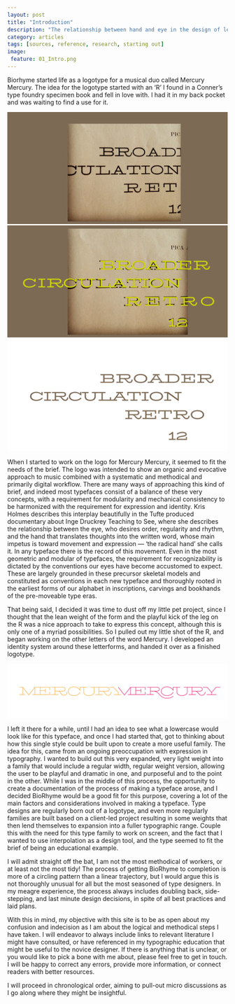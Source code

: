 ```yaml
---
layout: post
title: "Introduction"
description: "The relationship between hand and eye in the design of letterforms"
category: articles
tags: [sources, reference, research, starting out]
image: 
 feature: 01_Intro.png
---
```


Biorhyme started life as a logotype for a musical duo called Mercury Mercury. The idea for the logotype started with an ‘R’ I found in a Conner’s type foundry specimen book and fell in love with. I had it in my back pocket and was waiting to find a use for it. 

![Conners R](../images/Conners_R_01.png)
![Conners R](../images/Conners_R_02.png)
![Conners R](../images/Conners_R_03.png)

When I started to work on the logo for Mercury Mercury, it seemed to fit the needs of the brief. The logo was intended to show an organic and evocative approach to music combined with a systematic and methodical and primarily digital workflow. There are many ways of approaching this kind of brief, and indeed most typefaces consist of a balance of these very concepts, with a requirement for modularity and mechanical consistency to be harmonized with the requirement for expression and identity. Kris Holmes describes this interplay beautifully in the Tufte produced documentary about Inge Druckrey Teaching to See, where she describes the relationship between the eye, who desires order, regularity and rhythm, and the hand that translates thoughts into the written word, whose main impetus is toward movement and expression — ‘the radical hand’ she calls it. In any typeface there is the record of this movement. Even in the most geometric and modular of typefaces, the requirement for recognizability is dictated by the conventions our eyes have become accustomed to expect. These are largely grounded in these precursor skeletal models and constituted as conventions in each new typeface and thoroughly rooted in the earliest forms of our alphabet in inscriptions, carvings and bookhands of the pre-moveable type eras.
 
That being said, I decided it was time to dust off my little pet project, since I thought that the lean weight of the form and the playful kick of the leg on the R was a nice approach to take to express this concept, although this is only one of a myriad possibilities. So I pulled out my little shot of the R, and began working on the other letters of the word Mercury. I developed an identity system around these letterforms, and handed it over as a finished logotype.

![MercuryMercury Logotype](../images/Mercury_Mercury_HZ.png)

I left it there for a while, until l had an idea to see what a lowercase would look like for this typeface, and once I had started that, got to thinking about how this single style could be built upon to create a more useful family. The idea for this, came from an ongoing preoccupation with expression in typography. I wanted to build out this very expanded, very light weight into a family that would include a regular width, regular weight version, allowing the user to be playful and dramatic in one, and purposeful and to the point in the other. While I was in the middle of this process, the opportunity to create a documentation of the process of making a typeface arose, and I decided BioRhyme would be a good fit for this purpose, covering a lot of the main factors and considerations involved in making a typeface. Type designs are regularly born out of a logotype, and even more regularly families are built based on a client-led project resulting in some weights that then lend themselves to expansion into a fuller typographic range. Couple this with the need for this type family to work on screen, and the fact that I wanted to use interpolation as a design tool, and the type seemed to fit the brief of being an educational example.
 
I will admit straight off the bat, I am not the most methodical of workers, or at least not the most tidy! The process of getting BioRhyme to completion is more of a circling pattern than a linear trajectory, but I would argue this is not thoroughly unusual for all but the most seasoned of type designers. In my meagre experience, the process always includes doubling back, side-stepping, and last minute design decisions, in spite of all best practices and laid plans.
 
With this in mind, my objective with this site is to be as open about my confusion and indecision as I am about the logical and methodical steps I have taken. I will endeavor to always include links to relevant literature I might have consulted, or have referenced in my typographic education that might be useful to the novice designer. If there is anything that is unclear, or you would like to pick a bone with me about, please feel free to get in touch. I will be happy to correct any errors, provide more information, or connect readers with better resources.
 
I will proceed in chronological order, aiming to pull-out micro discussions as I go along where they might be insightful.